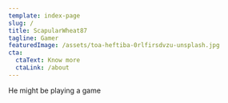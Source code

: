 ```yaml
---
template: index-page
slug: /
title: ScapularWheat87
tagline: Gamer
featuredImage: /assets/toa-heftiba-0rlfirsdvzu-unsplash.jpg
cta:
  ctaText: Know more
  ctaLink: /about
---
```

He might be playing a game